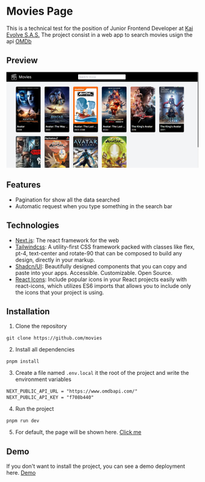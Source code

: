 # Movies Page

This is a technical test for the position of Junior Frontend Developer at [Kai Evolve S.A.S.](https://www.linkedin.com/company/kaievolve/) The project consist in a web app to search movies usign the api [OMDb](https://www.omdbapi.com/)

## Preview

![Preview](./public/Preview.PNG)

## Features

-   Pagination for show all the data searched
-   Automatic request when you type something in the search bar

## Technologies

-   [Next.js](https://nextjs.org/): The react framework for the web
-   [Tailwindcss](https://v2.tailwindcss.com/): A utility-first CSS framework packed with classes like flex, pt-4, text-center and rotate-90 that can be composed to build any design, directly in your markup.
-   [Shadcn/UI](https://ui.shadcn.com/): Beautifully designed components that you can copy and paste into your apps. Accessible. Customizable. Open Source.
-   [React Icons](https://react-icons.github.io/react-icons/): Include popular icons in your React projects easily with react-icons, which utilizes ES6 imports that allows you to include only the icons that your project is using.

## Installation

1. Clone the repository

```
git clone https://github.com/movies
```

2. Install all dependencies

```
pnpm install
```

3. Create a file named `.env.local` it the root of the project and write the environment variables

```
NEXT_PUBLIC_API_URL = "https://www.omdbapi.com/"
NEXT_PUBLIC_API_KEY = "f708b440"
```

4. Run the project

```
pnpm run dev
```

5. For default, the page will be shown here. [Click me](http://localhost:3000)

## Demo

If you don't want to install the project, you can see a demo deployment here. [Demo](https://movies-pages.pages.dev)
